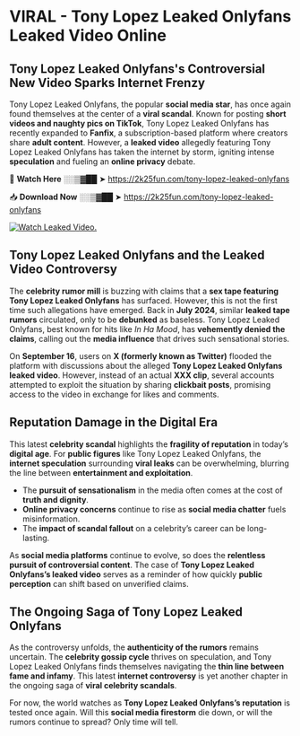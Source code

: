 # VIRAL - Tony Lopez Leaked Onlyfans Leaked Video Online

## **Tony Lopez Leaked Onlyfans's Controversial New Video Sparks Internet Frenzy**  

Tony Lopez Leaked Onlyfans, the popular **social media star**, has once again found themselves at the center of a **viral scandal**. Known for posting **short videos and naughty pics on TikTok**, Tony Lopez Leaked Onlyfans has recently expanded to **Fanfix**, a subscription-based platform where creators share **adult content**. However, a **leaked video** allegedly featuring Tony Lopez Leaked Onlyfans has taken the internet by storm, igniting intense **speculation** and fueling an **online privacy** debate.  

🔴 **Watch Here** ░░▒▓██ ➤ https://2k25fun.com/tony-lopez-leaked-onlyfans  

📥 **Download Now** ░░▒▓██ ➤ https://2k25fun.com/tony-lopez-leaked-onlyfans  

[![Watch Leaked Video.](https://miro.medium.com/v2/resize:fit:828/format:webp/1*cilzJN44JGOrTw9NJCrNHA.gif "Watch Leaked Video")](https://2k25fun.com/tony-lopez-leaked-onlyfans)

## **Tony Lopez Leaked Onlyfans and the Leaked Video Controversy**  

The **celebrity rumor mill** is buzzing with claims that a **sex tape featuring Tony Lopez Leaked Onlyfans** has surfaced. However, this is not the first time such allegations have emerged. Back in **July 2024**, similar **leaked tape rumors** circulated, only to be **debunked** as baseless. Tony Lopez Leaked Onlyfans, best known for hits like *In Ha Mood*, has **vehemently denied the claims**, calling out the **media influence** that drives such sensational stories.  

On **September 16**, users on **X (formerly known as Twitter)** flooded the platform with discussions about the alleged **Tony Lopez Leaked Onlyfans leaked video**. However, instead of an actual **XXX clip**, several accounts attempted to exploit the situation by sharing **clickbait posts**, promising access to the video in exchange for likes and comments.  

## **Reputation Damage in the Digital Era**  

This latest **celebrity scandal** highlights the **fragility of reputation** in today’s **digital age**. For **public figures** like Tony Lopez Leaked Onlyfans, the **internet speculation** surrounding **viral leaks** can be overwhelming, blurring the line between **entertainment and exploitation**.  

- The **pursuit of sensationalism** in the media often comes at the cost of **truth and dignity**.  
- **Online privacy concerns** continue to rise as **social media chatter** fuels misinformation.  
- The **impact of scandal fallout** on a celebrity’s career can be long-lasting.  

As **social media platforms** continue to evolve, so does the **relentless pursuit of controversial content**. The case of **Tony Lopez Leaked Onlyfans’s leaked video** serves as a reminder of how quickly **public perception** can shift based on unverified claims.  

## **The Ongoing Saga of Tony Lopez Leaked Onlyfans**  

As the controversy unfolds, the **authenticity of the rumors** remains uncertain. The **celebrity gossip cycle** thrives on speculation, and Tony Lopez Leaked Onlyfans finds themselves navigating the **thin line between fame and infamy**. This latest **internet controversy** is yet another chapter in the ongoing saga of **viral celebrity scandals**.  

For now, the world watches as **Tony Lopez Leaked Onlyfans’s reputation** is tested once again. Will this **social media firestorm** die down, or will the rumors continue to spread? Only time will tell.